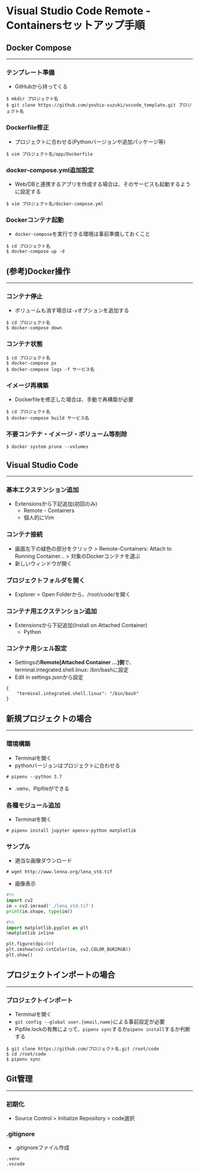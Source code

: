 # Visual Studio Code Remote - Containersセットアップ手順

## Docker Compose
---

### テンプレート準備
* GitHubから持ってくる
```
$ mkdir プロジェクト名
$ git clone https://github.com/yoshio-suzuki/vscode_template.git プロジェクト名
```

### Dockerfile修正
* プロジェクトに合わせる(Pythonバージョンや追加パッケージ等)
```
$ vim プロジェクト名/app/Dockerfile
```

### docker-compose.yml追加設定
* Web/DBと連携するアプリを作成する場合は、そのサービスも起動するように設定する
```
$ vim プロジェクト名/docker-compose.yml
```

### Dockerコンテナ起動
* `docker-compose`を実行できる環境は事前準備しておくこと
```
$ cd プロジェクト名
$ docker-compose up -d
```

## (参考)Docker操作
---

### コンテナ停止
* ボリュームも消す場合は`-v`オプションを追加する
```
$ cd プロジェクト名
$ docker-compose down
```

### コンテナ状態
```
$ cd プロジェクト名
$ docker-compose ps
$ docker-compose logs -f サービス名
```

### イメージ再構築
* Dockerfileを修正した場合は、手動で再構築が必要
```
$ cd プロジェクト名
$ docker-compose build サービス名
```

### 不要コンテナ・イメージ・ボリューム等削除
```
$ docker system prune --volumes
```

## Visual Studio Code
---

### 基本エクステンション追加
* Extensionsから下記追加(初回のみ)
    * Remote - Containers
    * 個人的にVim

### コンテナ接続
* 画面左下の緑色の部分をクリック > Remote-Containers: Attach to Running Container... > 対象のDockerコンテナを選ぶ
* 新しいウィンドウが開く

### プロジェクトフォルダを開く
* Explorer > Open Folderから、/root/code/を開く

### コンテナ用エクステンション追加
* Extensionsから下記追加(Install on Attached Container)
    * Python

### コンテナ用シェル設定
* Settingsの**Remote[Attached Container ...]側**で、terminal.integrated.shell.linux: /bin/bashに設定
* Edit in settings.jsonから設定
```
{
    "terminal.integrated.shell.linux": "/bin/bash"
}
```

## 新規プロジェクトの場合
---

### 環境構築
* Terminalを開く
* pythonバージョンはプロジェクトに合わせる
```
# pipenv --python 3.7
```
* .venv、Pipfileができる

### 各種モジュール追加
* Terminalを開く
```
# pipenv install jupyter opencv-python matplotlib
```

### サンプル
* 適当な画像ダウンロード
```
# wget http://www.lenna.org/lena_std.tif
```

* 画像表示
```python
#%%
import cv2
im = cv2.imread('./lena_std.tif')
print(im.shape, type(im))
```

```python
#%%
import matplotlib.pyplot as plt
%matplotlib inline

plt.figure(dpi=50)
plt.imshow(cv2.cvtColor(im, cv2.COLOR_BGR2RGB))
plt.show()
```

## プロジェクトインポートの場合
---

### プロジェクトインポート
* Terminalを開く
* `git config --global user.{email,name}`による事前設定が必要
* Pipfile.lockの有無によって、`pipenv sync`するか`pipenv install`するか判断する
```
$ git clone https://github.com/プロジェクト名.git /root/code
$ cd /root/code
$ pipenv sync
```

## Git管理
---

### 初期化
* Source Control > Initialize Repository > code選択

### .gitignore
* .gitignoreファイル作成
```
.venv
.vscode
```